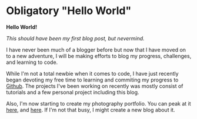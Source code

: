 Obligatory "Hello World"
===

**Hello World!**

*This should have been my first blog post, but nevermind.*

I have never been much of a blogger before but now that I have moved on to a new adventure, I will be making efforts to blog my progress, challenges, and learning to code. 

While I'm not a total newbie when it comes to code, I have just recently began devoting my free time to learning and commiting my progress to [Github](https://github.com). The projects I've been working on recently was mostly consist of tutorials and a few personal project including this blog.

Also, I'm now starting to create my photography portfolio. You can peak at it [here](https://photography.khendaniel.com), and [here](https://twitter.com/khndii/status/1037988540066422784). If I'm not that busy, I might create a new blog about it.

